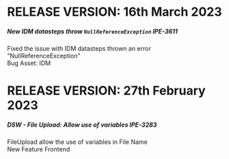 # RELEASE VERSION: 16th March 2023

##### New IDM datasteps throw `NullReferenceException` <span class="ticket">IPE-3611</span>  
 Fixed the issue with IDM datasteps thrown an error "NullReferenceException"  
  <span class="bug">Bug</span> <span class="service">Asset: IDM</span>  
  
# RELEASE VERSION: 27th February 2023

##### DSW -  File Upload: Allow use of variables <span class="ticket">IPE-3283</span>  
 FileUpload allow the use of variables in File Name  
  <span class="new">New Feature</span> <span class="service">Frontend</span>  
  

